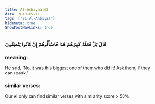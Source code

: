 ```yaml
---
title: Al-Anbiyaa:63
date: 2013-05-11
tags: ["21.Al-Anbiyaa"]
hidemeta: true 
ShowPostNavLinks: true 
---
```

### قَالَ بَلْ فَعَلَهُ كَبِيرُهُمْ هَٰذَا فَاسْأَلُوهُمْ إِنْ كَانُوا يَنْطِقُونَ
### meaning: 
He said, ‘No, it was this biggest one of them who did it! Ask them, if they can speak.’
### similar verses: 

Our AI only can find similar verses with similarity score > 50% 




